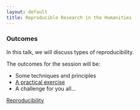 ```yaml
---
layout: default
title: Reproducible Research in the Humanities
---
```


### Outcomes



In this talk, we will discuss types of reproducibility. 

The outcomes for the session will be:
* Some techniques and principles
* [A practical exercise](practical.html)
* A challenge for you all…


[Reproducibility](you.md)
